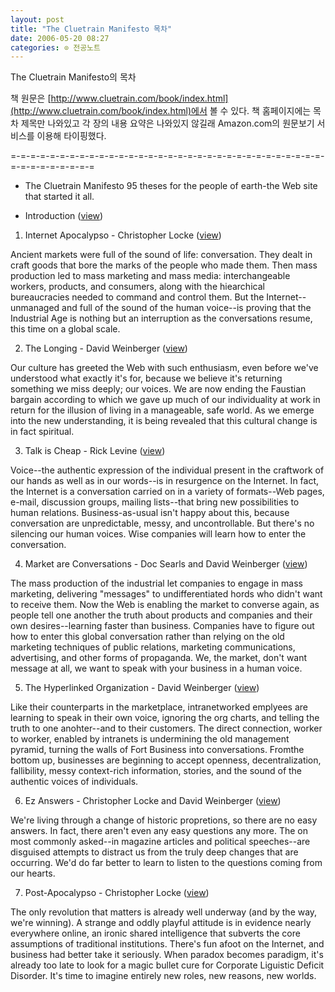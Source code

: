 ```yaml
---
layout: post
title: "The Cluetrain Manifesto 목차"
date: 2006-05-20 08:27
categories: ⊙ 전공노트
---
```


The Cluetrain Manifesto의 목차

책 원문은 [http://www.cluetrain.com/book/index.html](http://www.cluetrain.com/book/index.html)에서 볼 수 있다.
책 홈페이지에는 목차 제목만 나와있고 각 장의 내용 요약은 나와있지 않길래 Amazon.com의 원문보기 서비스를 이용해 타이핑했다.

=-=-=-=-=-=-=-=-=-=-=-=-=-=-=-=-=-=-=-=-=-=-=-=-=-=-=-=-=-=-=-=-=-=-=-=-=-=-=-=-=

* The Cluetrain Manifesto
95 theses for the people of earth-the Web site that started it all.

* Introduction ([view](http://www.cluetrain.com/book/introduction.html))

1. Internet Apocalypso - Christopher Locke ([view](http://www.cluetrain.com/book/apocalypso.html))

Ancient markets were full of the sound of life: conversation. They dealt in craft goods that bore the marks of the people who made them. Then mass production led to mass marketing and mass media: interchangeable workers, products, and consumers, along with the hiearchical bureaucracies needed to command and control them. But the Internet--unmanaged and full of the sound of the human voice--is proving that the Industrial Age is nothing but an interruption as the conversations resume, this time on a global scale.

2. The Longing - David Weinberger ([view](http://www.cluetrain.com/book/longing.html))

Our culture has greeted the Web with such enthusiasm, even before we've understood what exactly it's for, because we believe it's returning something we miss deeply; our voices. We are now ending the Faustian bargain according to which we gave up much of our individuality at work in return for the illusion of living in a manageable, safe world. As we emerge into the new understanding, it is being revealed that this cultural change is in fact spiritual.

3. Talk is Cheap - Rick Levine ([view](http://www.cluetrain.com/book/talk.html))

Voice--the authentic expression of the individual present in the craftwork of our hands as well as in our words--is in resurgence on the Internet. In fact, the Internet is a conversation carried on in a variety of formats--Web pages, e-mail, discussion groups, mailing lists--that bring new possibilities to human relations. Business-as-usual isn't happy about this, because conversation are unpredictable, messy, and uncontrollable. But there's no silencing our human voices. Wise companies will learn how to enter the conversation.

4. Market are Conversations - Doc Searls and David Weinberger ([view](http://www.cluetrain.com/book/markets.html))

The mass production of the industrial let companies to engage in mass marketing, delivering "messages" to undifferentiated hords who didn't want to receive them. Now the Web is enabling the market to converse again, as people tell one another the truth about products and companies and their own desires--learning faster than business. Companies have to figure out how to enter this global conversation rather than relying on the old marketing techniques of public relations, marketing communications, advertising, and other forms of propaganda. We, the market, don't want message at all, we want to speak with your business in a human voice.

5. The Hyperlinked Organization - David Weinberger ([view](http://www.cluetrain.com/book/hyperorg.html))

Like their counterparts in the marketplace, intranetworked emplyees are learning to speak in their own voice, ignoring the org charts, and telling the truth to one anohter--and to their customers. The direct connection, worker to worker, enabled by intranets is undermining the old management pyramid, turning the walls of Fort Business into conversations. Fromthe bottom up, businesses are beginning to accept openness, decentralization, fallibility, messy context-rich information, stories, and the sound of the authentic voices of individuals.

6. Ez Answers - Christopher Locke and David Weinberger ([view](http://www.cluetrain.com/book/ez-answers.html))

We're living through a change of historic propretions, so there are no easy answers. In fact, there aren't even any easy questions any more. The on most commonly asked--in magazine articles and political speeches--are disguised attempts to distract us from the truly deep changes that are occurring. We'd do far better to learn to listen to the questions coming from our hearts.

7. Post-Apocalypso - Christopher Locke ([view](http://www.cluetrain.com/book/post-toasties.html))

The only revolution that matters is already well underway (and by the way, we're winning). A strange and oddly playful attitude is in evidence nearly everywhere online, an ironic shared intelligence that subverts the core assumptions of traditional institutions. There's fun afoot on the Internet, and business had better take it seriously. When paradox becomes paradigm, it's already too late to look for a magic bullet cure for Corporate Liguistic Deficit Disorder. It's time to imagine entirely new roles, new reasons, new worlds.


       
